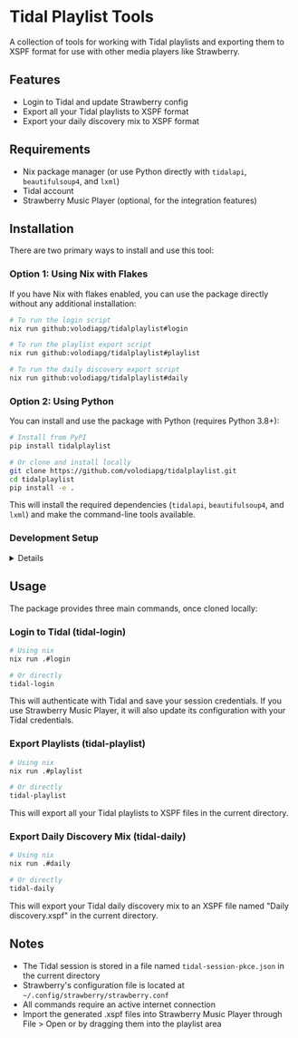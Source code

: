 # Tidal Playlist Tools

A collection of tools for working with Tidal playlists and exporting them to XSPF format for use with other media players like Strawberry.

## Features

- Login to Tidal and update Strawberry config
- Export all your Tidal playlists to XSPF format
- Export your daily discovery mix to XSPF format

## Requirements

- Nix package manager (or use Python directly with `tidalapi`, `beautifulsoup4`, and `lxml`)
- Tidal account
- Strawberry Music Player (optional, for the integration features)

## Installation

There are two primary ways to install and use this tool:

### Option 1: Using Nix with Flakes

If you have Nix with flakes enabled, you can use the package directly without any additional installation:

```bash
# To run the login script
nix run github:volodiapg/tidalplaylist#login

# To run the playlist export script
nix run github:volodiapg/tidalplaylist#playlist

# To run the daily discovery export script
nix run github:volodiapg/tidalplaylist#daily
```

### Option 2: Using Python

You can install and use the package with Python (requires Python 3.8+):

```bash
# Install from PyPI
pip install tidalplaylist

# Or clone and install locally
git clone https://github.com/volodiapg/tidalplaylist.git
cd tidalplaylist
pip install -e .
```

This will install the required dependencies (`tidalapi`, `beautifulsoup4`, and `lxml`) and make the command-line tools available.

### Development Setup

<details>

For development, clone this repository and set up your environment:

```bash
git clone https://github.com/volodiapg/tidalplaylist.git
cd tidalplaylist

# Option 1: Using nix
nix develop

# Option 2: Using pip directly
pip install -e .
```

And then, to run the `login` script for example:

```bash
python -m tidalplaylist.bin.login
```

</details>

## Usage

The package provides three main commands, once cloned locally:

### Login to Tidal (tidal-login)

```bash
# Using nix
nix run .#login

# Or directly
tidal-login
```

This will authenticate with Tidal and save your session credentials. If you use Strawberry Music Player, it will also update its configuration with your Tidal credentials.

### Export Playlists (tidal-playlist)

```bash
# Using nix
nix run .#playlist

# Or directly
tidal-playlist
```

This will export all your Tidal playlists to XSPF files in the current directory.

### Export Daily Discovery Mix (tidal-daily)

```bash
# Using nix
nix run .#daily

# Or directly
tidal-daily
```

This will export your Tidal daily discovery mix to an XSPF file named "Daily discovery.xspf" in the current directory.

## Notes

- The Tidal session is stored in a file named `tidal-session-pkce.json` in the current directory
- Strawberry's configuration file is located at `~/.config/strawberry/strawberry.conf`
- All commands require an active internet connection
- Import the generated .xspf files into Strawberry Music Player through File > Open or by dragging them into the playlist area

